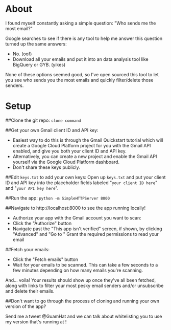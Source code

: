 # About

I found myself constantly asking a simple question: "Who sends me the most email?"

Google searches to see if there is any tool to help me answer this question turned up the same answers:

- No. (oof)
- Download all your emails and put it into an data analysis tool like BigQuery or GYB. (yikes)

None of these options seemed good, so I've open sourced this tool to let you see who sends you the most emails and quickly filter/delete those senders.

# Setup

##Clone the git repo:
```clone command```

##Get your own Gmail client ID and API key: 
- Easiest way to do this is through the Gmail Quickstart tutorial which will create a Google Cloud Platform project for you with the Gmail API enabled, and give you both your client ID and API key.
- Alternatively, you can create a new project and enable the Gmail API yourself via the Google Cloud Platform dashboard.
- Don't share these keys publicly.

##Edit `keys.txt` to add your own keys:
Open up `keys.txt` and put your client ID and API key into the placeholder fields labeled "`your client ID here`" and "`your API key here`".

##Run the app:
`python -m SimpleHTTPServer 8000`

##Navigate to http://localhost:8000 to see the app running locally! 
- Authorize your app with the Gmail account you want to scan:
- Click the "Authorize" button
- Navigate past the "This app isn't verified" screen, if shown, by clicking "Advanced" and "Go to <app name>"
Grant the required permissions to read your email

##Fetch your emails:
- Click the "Fetch emails" button
- Wait for your emails to be scanned. This can take a few seconds to a few minutes depending on how many emails you're scanning.

And… voila! Your results should show up once they've all been fetched, along with links to filter your most pesky email senders and/or unsubscribe and delete their emails.


##Don't want to go through the process of cloning and running your own version of the app? 

Send me a tweet @GuamHat and we can talk about whitelisting you to use my version that's running at <link>!
